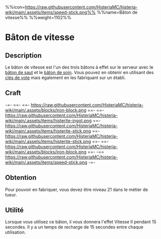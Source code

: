 %%icon=https://raw.githubusercontent.com/HisteriaMC/histeria-wiki/main/.assets/items/speed-stick.png%%
%%name=Bâton de vitesse%%
%%weight=1102%%

# Bâton de vitesse

## Description 
Le bâton de vitesse est l'un des trois bâtons à effet sur le serveur avec le [bâton de saut](https://histeria.fr/wiki/bâtons/jump-stick) et le [bâton de soin](https://histeria.fr/wiki/bâtons/heal-stick). Vous pouvez en obtenir en utilisant des [clés de vote](https://histeria.fr/wiki/clés/vote-key) mais également en les fabriquant sur un établi.

## Craft 

-=-
 ==- 
 ==- https://raw.githubusercontent.com/HisteriaMC/histeria-wiki/main/.assets/blocks/iron-block.png
 ==- 
 ==- https://raw.githubusercontent.com/HisteriaMC/histeria-wiki/main/.assets/items/histerite-ingot.png
 ==- https://raw.githubusercontent.com/HisteriaMC/histeria-wiki/main/.assets/items/histerite-stick.png
 ==- https://raw.githubusercontent.com/HisteriaMC/histeria-wiki/main/.assets/items/histerite-stick.png
 ==- 
 ==- https://raw.githubusercontent.com/HisteriaMC/histeria-wiki/main/.assets/blocks/iron-block.png
 ==- 
 -== https://raw.githubusercontent.com/HisteriaMC/histeria-wiki/main/.assets/items/speed-stick.png
-=-

## Obtention
Pour pouvoir en fabriquer, vous devez être niveau 21 dans le métier de tueur.

## Utilité 
Lorsque vous utilisez ce bâton, il vous donnera l'effet Vitesse II pendant 15 secondes. Il y a un temps de recharge de 15 secondes entre chaque utilisation.
